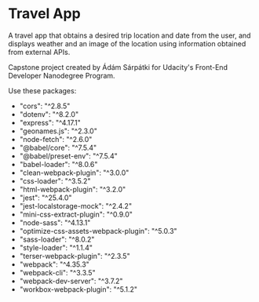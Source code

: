 # Travel App

A travel app that obtains a desired trip location and date from the user, and displays weather and an image of the location using information obtained from external APIs.

Capstone project created by Ádám Sárpátki for Udacity's Front-End Developer Nanodegree Program.

Use these packages:
* "cors": "^2.8.5"
* "dotenv": "^8.2.0"
* "express": "^4.17.1"
* "geonames.js": "^2.3.0"
* "node-fetch": "^2.6.0"
* "@babel/core": "^7.5.4"
* "@babel/preset-env": "^7.5.4"
* "babel-loader": "^8.0.6"
* "clean-webpack-plugin": "^3.0.0"
* "css-loader": "^3.5.2"
* "html-webpack-plugin": "^3.2.0"
* "jest": "^25.4.0"
* "jest-localstorage-mock": "^2.4.2"
* "mini-css-extract-plugin": "^0.9.0"
* "node-sass": "^4.13.1"
* "optimize-css-assets-webpack-plugin": "^5.0.3"
* "sass-loader": "^8.0.2"
* "style-loader": "^1.1.4"
* "terser-webpack-plugin": "^2.3.5"
* "webpack": "^4.35.3"
* "webpack-cli": "^3.3.5"
* "webpack-dev-server": "^3.7.2"
* "workbox-webpack-plugin": "^5.1.2"